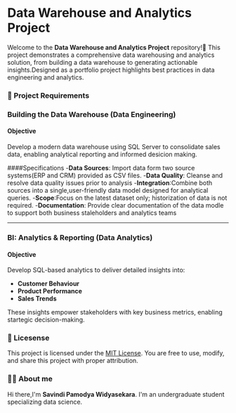 # Data Warehouse and Analytics Project

Welcome to the **Data Warehouse and Analytics Project** repository!🚀
This project demonstrates a comprehensive data warehousing and analytics solution, from building a data warehouse to generating actionable insights.Designed as a portfolio project highlights best practices in data engineering and analytics.

### 🚀 Project Requirements

### Building the Data Warehouse (Data Engineering)

#### Objective
Develop a modern data warehouse using SQL Server to consolidate sales data, enabling analytical reporting and informed desicion making.

####Specifications
-**Data Sources**: Import data form two source systems(ERP and CRM) provided as CSV files.
-**Data Quality**: Cleanse and resolve data quality issues prior to analysis
-**Integration**:Combine both sources into a single,user-friendly data model designed for analytical queries.
-**Scope**:Focus on the latest dataset only; historization of data is not required.
-**Documentation**: Provide clear documentation of the data modle to support both business staleholders and analytics teams

---

### BI: Analytics & Reporting (Data Analytics)

#### Objective
Develop SQL-based analytics to deliver detailed insights into:
- **Customer Behaviour**
- **Product Performance**
- **Sales Trends**

These insights empower stakeholders with key business metrics, enabling startegic decision-making.

### 🪪 Licesense

This project is licensed under the [MIT License](LICENSE). You are free to use, modify, and share this project with proper attribution.

### 👩‍💻 About me
Hi there,I'm **Savindi Pamodya Widyasekara**. I'm an undergraduate student specializing data science.

